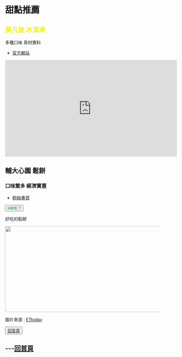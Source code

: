 <html>
<head>
  <style>
    .red-text {
      color:#f5000d;
    }
    .orange-text{
      color:#f55c00;
    }
    .yellow-text{
      color:#f5f300;
    }
    .blue-text{
      color:#0009ff;
    }
   </style>
</head>
<h1>甜點推薦</h1><p>
 



<h2 class="yellow-text">  莫凡彼 冰淇淋  </h2><p>
  
<p>  多種口味   真材實料  </p><p>
  <ul>
    <li><a href="https://www.mvp-icecream.com.tw/index.php?ac=MenuShow1">官方網站</a></li>
  </ul><p>
  
<iframe width="560" height="315" src="https://www.youtube.com/embed/UTCIla-84hA" frameborder="0" allow="accelerometer; autoplay; encrypted-media; gyroscope; picture-in-picture" allowfullscreen></iframe><p>
  
  <h2 class="-text">  輔大心園   鬆餅  </h2><p>

<h3>  口味繁多  經濟實惠  </h3><p>
    <ul>
        <li><a href="https://www.facebook.com/CIAO.WEI.waffle/">粉絲專頁</a></li>
    </ul>
    
<div>    
<script src="https://ajax.googleapis.com/ajax/libs/jquery/3.3.1/jquery.min.js"></script>  
	<script>
		$(document).ready(function() {
			$("button").css("color","red");
			$("button").click(function(){
				alert("sorry! 好吃的鬆餅不能隱藏!");
			});
		});
	</script>

<button style="color: green;">HIDE ?</button>


<p>好吃的鬆餅</p>

<img id="comp-ja6kq5fb1imgimage" style="width: 560px; height: 280px;" src="https://cdn2.ettoday.net/images/3406/d3406781.jpg" >


<p>圖片來源 : <a href="https://www.ettoday.net/news/20180712/1209708.htm">ETtoday</a></p>

<button class="btn btn-default target"><a href="https://gary7lu.github.io/Food/">回首頁</a></button>

<h2>---<a href="https://gary7lu.github.io/Food/">回首頁</a></h2>


